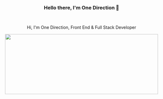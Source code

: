 <h3 align="center">Hello there, I'm One Direction 👋</h3>
<br>
<p align="center">
  Hi, I'm One Direction, Front End & Full Stack Developer
  <br>
</p>


<a href="https://github.com/anuraghazra/github-readme-stats" title="Go to Source"><img width="100%" height="200" src="https://github-readme-stats.vercel.app/api?username=zumrudu-anka&show_icons=true&theme=gotham"></a>

